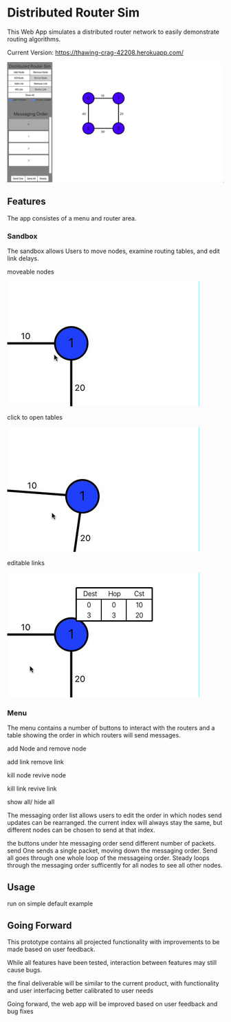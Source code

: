# Distributed Router Sim

This Web App simulates a distributed router network to easily demonstrate routing algorithms.

Current Version: https://thawing-crag-42208.herokuapp.com/

![Alt text](readmeFiles/overview.png?raw=true "Title")

## Features

The app consistes of a menu and router area. 

### Sandbox 
The sandbox allows Users to move nodes, examine routing tables, and edit link delays.

moveable nodes 

![Alt text](readmeFiles/moveDemo.gif?raw=true "Title")

click to open tables

![Alt text](readmeFiles/tableDemo.gif?raw=true "Title")

editable links

![Alt text](readmeFiles/linkDemo.gif?raw=true "Title")


### Menu 

The menu contains a number of buttons to interact with the routers and a table showing the order in which routers will send messages. 



add Node and remove node

add link remove link

kill node revive node

kill link revive link

show all/ hide all

The messaging order list allows users to edit the order in which nodes send updates can be rearranged. the current index will always stay the same, but different nodes can be chosen to send at that index.

the buttons under hte messaging order send different number of packets. send One sends a single packet, moving down the messaging order. Send all goes through one whole loop of the messageing order. Steady loops through the messaging order sufficently for all nodes to see all other nodes.

## Usage

run on simple default example

## Going Forward

This prototype contains all projected functionality with improvements to be made based on user feedback.

While all features have been tested, interaction between features may still cause bugs.



the final deliverable will be similar to the current product, with functionality and user interfacing better calibrated to user needs

Going forward, the web app will be improved based on user feedback and bug fixes
